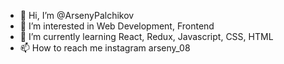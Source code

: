 - 👋 Hi, I’m @ArsenyPalchikov
- 👀 I’m interested in Web Development, Frontend
- 🌱 I’m currently learning React, Redux, Javascript, CSS, HTML
- 📫 How to reach me instagram arseny_08

<!---
ArsenyPalchikov/ArsenyPalchikov is a ✨ special ✨ repository because its `README.md` (this file) appears on your GitHub profile.
You can click the Preview link to take a look at your changes.
--->
